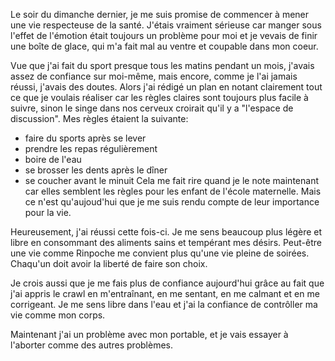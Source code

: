 Le soir du dimanche dernier, je me suis promise de commencer à mener une vie respecteuse de la santé. J'étais vraiment sérieuse car manger sous l'effet de l'émotion était toujours un problème pour moi et je vevais de finir une boîte de glace, qui m'a fait mal au ventre et coupable dans mon coeur.

Vue que j'ai fait du sport presque tous les matins pendant un mois, j'avais assez de confiance sur moi-même, mais encore, comme je l'ai jamais réussi, j'avais des doutes. Alors j'ai rédigé un plan en notant clairement tout ce que je voulais réaliser car les règles claires sont toujours plus facile à suivre, sinon le singe dans nos cerveux croirait qu'il y a "l'espace de discussion". Mes règles étaient la suivante:
- faire du sports après se lever
- prendre les repas régulièrement
- boire de l'eau
- se brosser les dents après le dîner
- se coucher avant le minuit
Cela me fait rire quand je le note maintenant car elles semblent les règles pour les enfant de l'école maternelle. Mais ce n'est qu'aujoud'hui que je me suis rendu compte de leur importance pour la vie.

Heureusement, j'ai réussi cette fois-ci. Je me sens beaucoup plus légère et libre en consommant des aliments sains et tempérant mes désirs. Peut-être une vie comme Rinpoche me convient plus qu'une vie pleine de soirées. Chaqu'un doit avoir la liberté de faire son choix.

Je crois aussi que je me fais plus de confiance aujourd'hui grâce au fait que j'ai appris le crawl en m'entraînant, en me sentant, en me calmant et en me corrigeant. Je me sens libre dans l'eau et j'ai la confiance de contrôller ma vie comme mon corps.

Maintenant j'ai un problème avec mon portable, et je vais essayer à l'aborter comme des autres problèmes.


